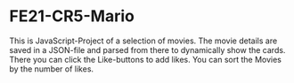 ﻿# FE21-CR5-Mario

This is JavaScript-Project of a selection of movies. The movie details are saved in a JSON-file and parsed from there to dynamically show the cards. There you can click the Like-buttons to add likes. You can sort the Movies by the number of likes.
